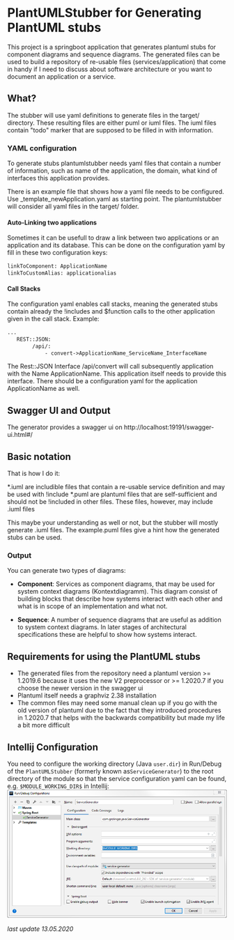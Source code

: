 # PlantUMLStubber for Generating PlantUML stubs

This project is a springboot application that generates plantuml stubs for component diagrams and sequence diagrams. The generated files can be used to build a repository of re-usable files (services/application) that come in handy if I need to discuss about software architecture or you want to document an application or a service.

## What?
The stubber will use yaml definitions to generate files in the target/ directory. These resulting files are either puml or iuml files. The iuml files contain "todo" marker that are supposed to be filled in with information. 

### YAML configuration
To generate stubs plantumlstubber needs yaml files that contain a number of information, such as name of the application, the domain, what kind of interfaces this application provides.

There is an example file that shows how a yaml file needs to be configured. Use _template_newApplication.yaml as starting point.
The plantumlstubber will consider all yaml files in the target/ folder.

#### Auto-Linking two applications
Sometimes it can be usefull to draw a link between two applications or an application and its database. This can be done on the configuration yaml by fill in these two configuration keys:
```
linkToComponent: ApplicationName
linkToCustomAlias: applicationalias
```

#### Call Stacks
The configuration yaml enables call stacks, meaning the generated stubs contain already the !includes and $function calls to the other application given in the call stack. 
Example:
```
...
   REST::JSON:
        /api/: 
            - convert->ApplicationName_ServiceName_InterfaceName
```

The Rest::JSON Interface /api/convert will call subsequently application with the Name ApplicationName. This application itself needs to provide this interface. There should be a configuration yaml for the application ApplicationName as well.

## Swagger UI and Output
The generator provides a swagger ui on http://localhost:19191/swagger-ui.html#/

## Basic notation
That is how I do it:

*.iuml are includible files that contain a re-usable service definition and may be used with !include
*.puml are plantuml files that are self-sufficient and should not be !included in other files. These files, however, may include .iuml files

This maybe your understanding as well or not, but the stubber will mostly generate .iuml files. The example.puml files give a hint how the generated stubs can be used.

### Output

You can generate two types of diagrams:
* **Component**: Services as component diagrams, that may be used for system context diagrams (Kontextdiagramm). This diagram consist of building blocks that describe how systems interact with each other and what is in scope of an implementation and what not.

* **Sequence**: A number of sequence diagrams that are useful as addition to system context diagrams. In later stages of architectural specifications these are helpful to show how systems interact.


## Requirements for using the PlantUML stubs
* The generated files from the repository need a plantuml version >= 1.2019.6 because it uses the new V2 preprocessor or >= 1.2020.7 if you choose the newer version in the swagger ui
* Plantuml itself needs a graphviz 2.38 installation
* The common files may need some manual clean up if you go with the old version of plantuml due to the fact that they introduced procedures in 1.2020.7 that helps with the backwards compatibility but made my life a bit more difficult 

## Intellij Configuration

You need to configure the working directory  (Java `user.dir`) in Run/Debug of the `PlantUMLStubber` 
(formerly known as`ServiceGenerator`) to the root directory of the module so that the service 
configuration yaml can be found, 
e.g. `$MODULE_WORKING_DIR$` in Intellij: ![](Intellij_Config.png)

_last update 13.05.2020_

